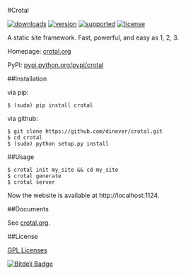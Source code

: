 #Crotal

[![downloads](https://img.shields.io/pypi/dm/crotal.svg)](https://pypi.python.org/pypi/crotal/)
[![version](https://img.shields.io/pypi/v/crotal.svg?label=version)](https://pypi.python.org/pypi/crotal/)
[![supported](https://img.shields.io/pypi/pyversions/crotal.svg)](https://pypi.python.org/pypi/crotal/)
[![license](https://img.shields.io/pypi/l/crotal.svg)](http://www.gnu.org/licenses/gpl-3.0.en.html)

A static site framework. Fast, powerful, and easy as 1, 2, 3.

Homepage: [crotal.org](http://crotal.org)

PyPI: [pypi.python.org/pypi/crotal](https://pypi.python.org/pypi/crotal)

##Installation

via pip:

    $ (sudo) pip install crotal

via github:

    $ git clone https://github.com/dinever/crotal.git
    $ cd crotal
    $ (sudo) python setup.py install

##Usage

    $ crotal init my_site && cd my_site
    $ crotal generate
    $ crotal server

Now the website is available at http://localhost:1124.

##Documents

See [crotal.org](http://crotal.org/docs).

##License

[GPL Licenses](https://github.com/dinever/crotal/blob/master/LICENSE)


[![Bitdeli Badge](https://d2weczhvl823v0.cloudfront.net/dinever/crotal/trend.png)](https://bitdeli.com/free "Bitdeli Badge")
